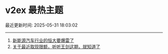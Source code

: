 # v2ex 最热主题

最近更新时间: 2025-05-31 18:03:02

--- 
1. [新能源汽车行业的恒大要爆雷了](https://www.v2ex.com/t/1135569) 
2. [关于最近取现限额，听听王剑这期，就知道了](https://www.v2ex.com/t/1135576) 
